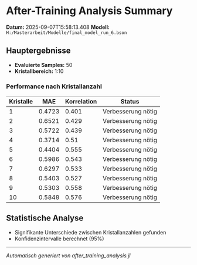 # After-Training Analysis Summary

**Datum:** 2025-09-07T15:58:13.408
**Modell:** `H:/Masterarbeit/Modelle/final_model_run_6.bson`

## Hauptergebnisse

- **Evaluierte Samples:** 50
- **Kristallbereich:** 1:10

### Performance nach Kristallanzahl

| Kristalle | MAE | Korrelation | Status |
|-----------|-----|-------------|--------|
| 1 | 0.4723 | 0.401 | Verbesserung nötig |
| 2 | 0.6521 | 0.429 | Verbesserung nötig |
| 3 | 0.5722 | 0.439 | Verbesserung nötig |
| 4 | 0.3714 | 0.51 | Verbesserung nötig |
| 5 | 0.4404 | 0.555 | Verbesserung nötig |
| 6 | 0.5986 | 0.543 | Verbesserung nötig |
| 7 | 0.6297 | 0.533 | Verbesserung nötig |
| 8 | 0.5403 | 0.527 | Verbesserung nötig |
| 9 | 0.5303 | 0.558 | Verbesserung nötig |
| 10 | 0.5848 | 0.576 | Verbesserung nötig |

## Statistische Analyse

- Signifikante Unterschiede zwischen Kristallanzahlen gefunden
- Konfidenzintervalle berechnet (95%)

---
*Automatisch generiert von after_training_analysis.jl*
